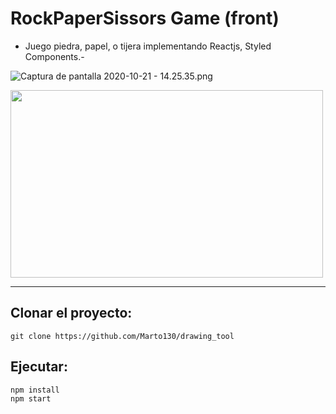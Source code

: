 
# RockPaperSissors Game (front)


- Juego piedra, papel, o tijera implementando Reactjs, Styled Components.-


![Captura de pantalla 2020-10-21 - 14.25.35.png](:/127e9610b72348a292dafbd628415342)


<img src="utils/img/imagen_gitHub.png" width="500" height="300"/>

* * *



## Clonar el proyecto:

`git clone https://github.com/Marto130/drawing_tool`

## Ejecutar:


```
npm install
npm start
```

